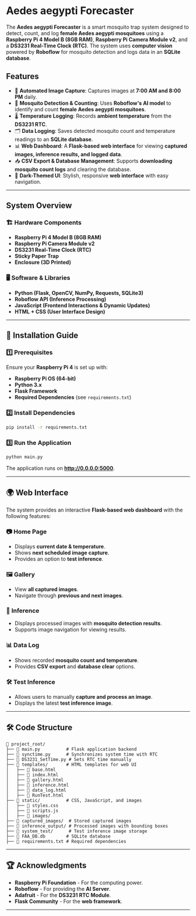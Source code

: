 # Aedes aegypti Forecaster

The **Aedes aegypti Forecaster** is a smart mosquito trap system designed to detect, count, and log **female Aedes aegypti mosquitoes** using a **Raspberry Pi 4 Model B (8GB RAM)**, **Raspberry Pi Camera Module v2**, and a **DS3231 Real-Time Clock (RTC)**. The system uses **computer vision** powered by **Roboflow** for mosquito detection and logs data in an **SQLite database**.

## Features

- 📸 **Automated Image Capture**: Captures images at **7:00 AM and 8:00 PM** daily.
- 🦟 **Mosquito Detection & Counting**: Uses **Roboflow's AI model** to identify and count **female Aedes aegypti mosquitoes**.
- 🌡 **Temperature Logging**: Records **ambient temperature** from the **DS3231 RTC**.
- 🗂 **Data Logging**: Saves detected mosquito count and temperature readings to an **SQLite database**.
- 📊 **Web Dashboard**: A **Flask-based web interface** for viewing **captured images, inference results, and logged data**.
- 📥 **CSV Export & Database Management**: Supports **downloading mosquito count logs** and clearing the database.
- 🎨 **Dark-Themed UI**: Stylish, responsive **web interface** with easy navigation.

---

## System Overview

### 🏗 Hardware Components

- **Raspberry Pi 4 Model B (8GB RAM)**
- **Raspberry Pi Camera Module v2**
- **DS3231 Real-Time Clock (RTC)**
- **Sticky Paper Trap**
- **Enclosure (3D Printed)**

### 🖥 Software & Libraries

- **Python (Flask, OpenCV, NumPy, Requests, SQLite3)**
- **Roboflow API (Inference Processing)**
- **JavaScript (Frontend Interactions & Dynamic Updates)**
- **HTML + CSS (User Interface Design)**

---

## 📌 Installation Guide

### 1️⃣ Prerequisites

Ensure your **Raspberry Pi 4** is set up with:

- **Raspberry Pi OS (64-bit)**
- **Python 3.x**
- **Flask Framework**
- **Required Dependencies** (see `requirements.txt`)

### 2️⃣ Install Dependencies

```bash
pip install -r requirements.txt
```

### 3️⃣ Run the Application

```bash
python main.py
```

The application runs on **http://0.0.0.0:5000**.

---

## 🌍 Web Interface

The system provides an interactive **Flask-based web dashboard** with the following features:

### 📷 **Home Page**

- Displays **current date & temperature**.
- Shows **next scheduled image capture**.
- Provides an option to **test inference**.

### 🖼 **Gallery**

- View **all captured images**.
- Navigate through **previous and next images**.

### 🔬 **Inference**

- Displays processed images with **mosquito detection results**.
- Supports image navigation for viewing results.

### 📊 **Data Log**

- Shows recorded **mosquito count and temperature**.
- Provides **CSV export** and **database clear** options.

### 🛠 **Test Inference**

- Allows users to manually **capture and process an image**.
- Displays the latest **test inference image**.

---

## 🛠 Code Structure

```
📂 project_root/
├── 📄 main.py          # Flask application backend
├── 📄 synctime.py      # Synchronizes system time with RTC
├── 📄 DS3231_SetTime.py # Sets RTC time manually
├── 📂 templates/       # HTML templates for web UI
│   ├── 📄 base.html
│   ├── 📄 index.html
│   ├── 📄 gallery.html
│   ├── 📄 inference.html
│   ├── 📄 data_log.html
│   ├── 📄 RunTest.html
├── 📂 static/          # CSS, JavaScript, and images
│   ├── 📄 styles.css
│   ├── 📄 scripts.js
│   ├── 📂 images/
├── 📂 captured_images/  # Stored captured images
├── 📂 inference_output/ # Processed images with bounding boxes
├── 📂 system_test/      # Test inference image storage
├── 📄 FAA_DB.db        # SQLite database
├── 📄 requirements.txt # Required dependencies
```

---

## 🏆 Acknowledgments

- **Raspberry Pi Foundation** - For the computing power.
- **Roboflow** - For providing the **AI Server**.
- **Adafruit** - For the **DS3231 RTC Module**.
- **Flask Community** - For the **web framework**.

---
